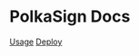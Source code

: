 # PolkaSign Docs

[Usage](https://github.com/SubDAO-Network/polkasign-docs/blob/main/Usage.md)
[Deploy](https://github.com/SubDAO-Network/polkasign-docs/blob/main/Deploy.md)
